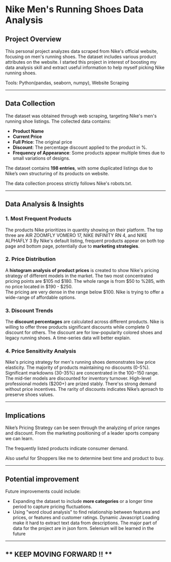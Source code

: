 # **Nike Men's Running Shoes Data Analysis**

## **Project Overview**
This personal project analyzes data scraped from Nike's official website, focusing on men's running shoes. The dataset includes various product attributes on the website. 
I started this project in interest of boosting my data analysis skill and extract useful information to help myself picking Nike running shoes.

Tools: Python(pandas, seaborn, numpy), Website Scraping

---

## **Data Collection**
The dataset was obtained through web scraping, targeting Nike's men's running shoe listings. The collected data contains:

- **Product Name**
- **Current Price**
- **Full Price**: The original price
- **Discount**: The percentage discount applied to the product in %.
- **Frequency of Appearance**: Some products appear multiple times due to small variations of designs.

The dataset contains **198 entries**, with some duplicated listings due to Nike’s own structuring of its products on website.

The data collection process strictly follows Nike's robots.txt.

---

## **Data Analysis & Insights**

### **1. Most Frequent Products**
The products Nike prioritizes in quantity showing on their platform. 
The top three are AIR ZOOMFLY VOMERO 17, NIKE INFINITY RN 4, and NIKE ALPHAFLY 3 
By Nike's default listing, frequent products appear on both top page and bottom page, potentially due to **marketing strategies**.

### **2. Price Distribution**
A **histogram analysis of product prices** is created to show Nike's pricing strategy of different models in the market. 
The two most concentrated pricing points are $105 nd $180. The whole range is from $50 to %285, with no price located in $190 - $250.  
The pricing are very dense in the range below $100. Nike is trying to offer a wide-range of affordable options.

### **3. Discount Trends**
The **discount percentages** are calculated across different products. Nike is willing to offer three products significant discounts while complete 0 discount for others.
The discount are for low-popularity colored shoes and legacy running shoes. A time-series data will better explain.

### **4. Price Sensitivity Analysis**
Nike's pricing strategy for men's running shoes demonstrates low price elasticity. The majority of products maintaining no discounts (0-5%). Significant markdowns (30-35%) are concentrated in the $100-$150 range. The mid-tier models are discounted for inventory turnover. High-level professional models ($200+) are prized stably. There'ss strong demand without price incentives. 
The rarity of discounts indicates Nike’s aproach to preserve shoes values.

---

## **Implications**
Nike’s Pricing Strategy can be seen through the analyzing of price ranges and discount. From the marketing positioning of a leader sports company we can learn. 

The frequently listed products indicate consumer demand.

Also useful for Shoppers like me to determine best time and product to buy. 

---

## **Potential improvement**
Future improvements could include:

- Expanding the dataset to include **more categories** or a longer time period to capture pricing fluctuations.
- Using "word cloud analysis" to find relationship between features and prices, or features and customer ratings.
    Dynamic Javascript Loading make it hard to extract text data from descriptions. The major part of data for the project are in json form. Selenium will be learned in the future


---

## ** KEEP MOVING FORWARD !! **
